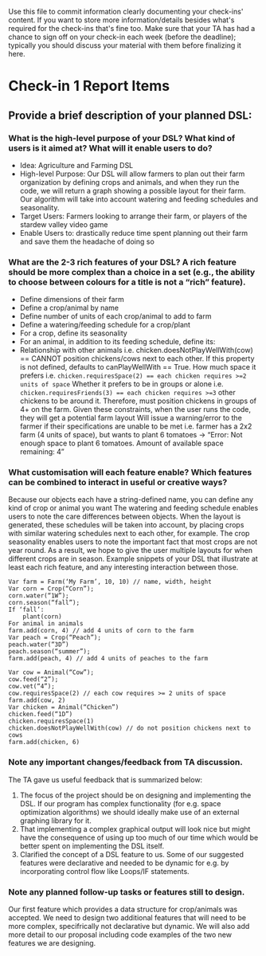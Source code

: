 Use this file to commit information clearly documenting your check-ins' content. If you want to store more information/details besides what's required for the check-ins that's fine too. Make sure that your TA has had a chance to sign off on your check-in each week (before the deadline); typically you should discuss your material with them before finalizing it here.

# Check-in 1 Report Items

## Provide a brief description of your planned DSL:
### What is the high-level purpose of your DSL? What kind of users is it aimed at? What will it enable users to do?
- Idea: Agriculture and Farming DSL
- High-level Purpose: Our DSL will allow farmers to plan out their farm organization by defining crops and animals, and when they run the code, we will return a graph showing a possible layout for their farm. Our algorithm will take into account watering and feeding schedules and seasonality.
- Target Users: Farmers looking to arrange their farm, or players of the stardew valley video game
- Enable Users to: drastically reduce time spent planning out their farm and save them the headache of doing so


### What are the 2-3 rich features of your DSL? A rich feature should be more complex than a choice in a set (e.g., the ability to choose between colours for a title is not a “rich” feature). 
- Define dimensions of their farm 
- Define a crop/animal by name
- Define number of units of each crop/animal to add to farm 
- Define a watering/feeding schedule for a crop/plant
- For a crop, define its seasonality
- For an animal, in addition to its feeding schedule, define its:
- Relationship with other animals
i.e. chicken.doesNotPlayWellWith(cow) == CANNOT position chickens/cows next to each other. If this property is not defined, defaults to canPlayWellWith == True.
How much space it prefers
i.e. `chicken.requiresSpace(2) == each chicken requires >=2 units of space`
Whether it prefers to be in groups or alone 
i.e. `chicken.requiresFriends(3) == each chicken requires >=3` other chickens to be around it. Therefore, must position chickens in groups of 4+ on the farm. 
Given these constraints, when the user runs the code, they will get a potential farm layout
Will issue a warning/error to the farmer if their specifications are unable to be met
i.e. farmer has a 2x2 farm (4 units of space), but wants to plant 6 tomatoes → “Error: Not enough space to plant 6 tomatoes. Amount of available space remaining: 4”  

### What customisation will each feature enable? Which features can be combined to interact in useful or creative ways?
Because our objects each have a string-defined name, you can define any kind of crop or animal you want
The watering and feeding schedule enables users to note the care differences between objects. When the layout is generated, these schedules will be taken into account, by placing crops with similar watering schedules next to each other, for example.
The crop seasonality enables users to note the important fact that most crops are not year round. As a result, we hope to give the user multiple layouts for when different crops are in season.
Example snippets of your DSL that illustrate at least each rich feature, and any interesting interaction between those.

```
Var farm = Farm(‘My Farm’, 10, 10) // name, width, height
Var corn = Crop(“Corn”);
corn.water(“1W”);
corn.season(“fall”);
If ‘fall’:
	plant(corn)
For animal in animals
farm.add(corn, 4) // add 4 units of corn to the farm 
Var peach = Crop(“Peach”);
peach.water(“3D”)
peach.season(“summer”);
farm.add(peach, 4) // add 4 units of peaches to the farm

Var cow = Animal(“Cow”);
cow.feed(“2”);
cow.vet(“4”);
cow.requiresSpace(2) // each cow requires >= 2 units of space
farm.add(cow, 2) 
Var chicken = Animal(“Chicken”)
chicken.feed(“1D”)
chicken.requiresSpace(1)
chicken.doesNotPlayWellWith(cow) // do not position chickens next to cows 
farm.add(chicken, 6)
```


### Note any important changes/feedback from TA discussion. 
The TA gave us useful feedback that is summarized below:
1. The focus of the project should be on designing and implementing the DSL. If our program has complex functionality (for e.g. space optimization algorithms) we should ideally make use of an external graphing library for it. 
2. That implementing a complex graphical output will look nice but might have the consequence of using up too much of our time which would be better spent on implementing the DSL itself.
3. Clarified the concept of a DSL feature to us. Some of our suggested features were declarative and needed to be dynamic for e.g. by incorporating control flow like Loops/IF statements. 

### Note any planned follow-up tasks or features still to design.
Our first feature which provides a data structure for crop/animals was accepted. We need to design two additional features that will need to be more complex, specifrically not declarative but dynamic. We will also add more detail to our proposal including code examples of the two new features we are designing.

